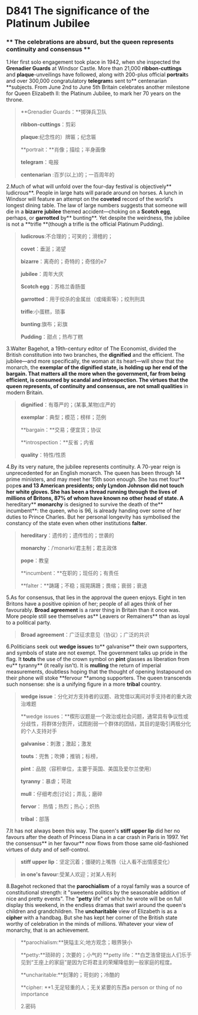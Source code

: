 # D841  The significance of the Platinum Jubilee 

### ** The celebrations are absurd, but the queen represents continuity and consensus **
1.Her first solo engagement took place in 1942, when she inspected the **Grenadier Guards** at Windsor Castle. More than 21,000 **ribbon-cuttings** and **plaque**-unveilings have followed, along with 200-plus official **portrait**s and over 300,000 congratulatory **telegram**s sent to** centenarian **subjects. From June 2nd to June 5th Britain celebrates another milestone for Queen Elizabeth II: the Platinum Jubilee, to mark her 70 years on the throne.

> **Grenadier Guards：**掷弹兵卫队
 > 
> **ribbon-cuttings**：剪彩
 > 
> **plaque**:纪念性的）牌匾；纪念匾
 > 
> **portrait：**肖像；描绘；半身画像
 > 
> **telegram**：电报
 > 
> **centenarian** :百岁(以上)的；一百周年的
 > 

2.Much of what will unfold over the four-day festival is objectively** ludicrous**. People in large hats will parade around on horses. A lunch in Windsor will feature an attempt on the **coveted** record of the world's longest dining table. The law of large numbers suggests that someone will die in a **bizarre** **jubilee** themed accident—choking on a **Scotch egg**, perhaps, or **garrotted** by** bunting**. Yet despite the weirdness, the jubilee is not a **trifle **(though a trifle is the official Platinum Pudding).

> **ludicrous**:不合理的；可笑的；滑稽的；
 > 
> **covet**：垂涎；渴望
 > 
> **bizarre**：离奇的；奇特的；奇怪的e7
 > 
> **jubilee**：周年大庆
 > 
> **Scotch egg**：苏格兰香肠蛋
 > 
> **garrotted**：用于绞杀的金属丝（或绳索等）；绞刑刑具
 > 
> **trifle**:小蛋糕，琐事
 > 
> **bunting**:旗布；彩旗
 > 
> **Pudding**：甜点；热布丁糕
 > 


3.Walter Bagehot, a 19th-century editor of The Economist, divided the British constitution into two branches, the **dignified** and the efficient. The jubilee—and more specifically, the woman at its heart—will show that the monarch, the **exemplar **of the dignified state, is holding up her end of the **bargain**. That matters all the more when the government, far from being efficient, is consumed by scandal and **introspection**. The virtues that the queen represents, of continuity and consensus, are not small** qualities** in modern Britain.

> **dignified**：有尊严的；(某事,某物)庄严的
 > 
> **exemplar**：典型；模范；榜样；范例
 > 
> **bargain：**交易；便宜货；协议
 > 
> **introspection：**反省；内省
 > 
> **quality**：特性/性质
 > 

4.By its very nature, the jubilee represents continuity. A 70-year reign is unprecedented for an English monarch. The queen has been through 14 prime ministers, and may meet her 15th soon enough. She has met four** pope**s and 13 American presidents; only Lyndon Johnson did not touch her white gloves. She has been a thread running through the lives of millions of Britons, 87% of whom have known no other head of state. A** hereditary** **monarchy** is designed to survive the death of the** incumbent**: the queen, who is 96, is already handing over some of her duties to Prince Charles. But her personal longevity has symbolised the constancy of the state even when other institutions **falter**.

> **hereditary**：遗传的；遗传性的；世袭的
 > 
> **monarchy**：/ˈmɑnərki/君主制；君主政体
 > 
> **pope**：教皇
 > 
> **incumbent：**在职的；现任的；有责任
 > 
> **falter：**踌躇；不稳；摇晃蹒跚；畏缩；衰弱；衰退
 > 

5.As for consensus, that lies in the approval the queen enjoys. Eight in ten Britons have a positive opinion of her; people of all ages think of her favourably. **Broad agreement** is a rarer thing in Britain than it once was. More people still see themselves as** Leavers or Remainers** than as loyal to a political party.

> **Broad agreement**：广泛征求意见（协议）；广泛的共识
 > 

6.Politicians seek out **wedge issue**s to** galvanise** their own supporters, and symbols of state are not exempt. The government talks up pride in the flag. It **touts** the use of the crown symbol on **pint** glasses as liberation from eu** tyranny** (it really isn't). It is **mulling** the return of imperial measurements, doubtless hoping that the thought of opening Instapound on their phone will stoke **fervour **among supporters. The queen transcends such nonsense: she is a unifying figure in a more **tribal** country.

> **wedge issue**：分化对方支持者的议题、政党借以离间对手支持者的重大政治难题
 > 
> **wedge issues：**楔形议题是一个政治或社会问题，通常具有争议性或分歧性，将群体分割开，试图削弱一个群体的团结，其目的是吸引两极分化的个人支持对手
 > 
> **galvanise**：刺激；激起；激发
 > 
> **touts**：兜售；吹捧；推销；标榜，
 > 
> **pint**：品脱（容积单位，主要于英国、美国及爱尔兰使用）
 > 
> **tyranny**：暴虐；苛政
 > 
> **mull**：仔细考虑[讨论]；弄乱；磨碎
 > 
> **fervor**： 热情；热烈；热心；炽热
 > 
> **tribal**：部落
 > 

7.It has not always been this way. The queen's **stiff upper lip** did her no favours after the death of Princess Diana in a car crash in Paris in 1997. Yet the consensus** in her favour** now flows from those same old-fashioned virtues of duty and of self-control.

> **stiff upper lip**：坚定沉着；僵硬的上嘴唇（让人看不出情感变化）
 > 
> **in one's favou**r:受某人欢迎；对某人有利
 > 

8.Bagehot reckoned that the **parochialism** of a royal family was a source of constitutional strength: it "sweetens politics by the seasonable addition of nice and pretty events". The "**petty** life" of which he wrote will be on full display this weekend, in the endless dramas that swirl around the queen's children and grandchildren. The **uncharitable** view of Elizabeth is as a **cipher** with a handbag. But she has kept her corner of the British state worthy of celebration in the minds of millions. Whatever your view of monarchy, that is an achievement.

> **parochialism:**狭隘主义;地方观念；眼界狭小
 > 
> **petty:**琐碎的；次要的；小气的 **petty life：**白芝浩曾提出人们乐于见到“王座上的家庭”是因为它将君主的荣耀降低到一般家庭的程度。
 > 
> **uncharitable:**刻薄的；苛刻的；冷酷的
 > 
> **cipher: **1.无足轻重的人；无关紧要的东西a person or thing of no importance
 > 
> 2.密码
 > 

